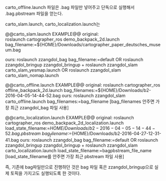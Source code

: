 carto_offline.launch 파일은 .bag 파일만 넣어주고 단독으로 실행해서 .bag.pbstream 파일을 얻는다.

carto_slam.launch, carto_localization.launch는 


@@carto_slam.launch EXAMPLE@@
original:    
    roslaunch cartographer_ros demo_backpack_2d.launch bag_filename:=${HOME}/Downloads/cartographer_paper_deutsches_museum.bag

ours:
    roslaunch zzangdol_bag bag_filename:=default 
OR  roslaunch zzangdol_bringup zzangdol_bringup
+
    roslaunch zzangdol_slam carto_slam_yesmap.launch 
OR  roslaunch zzangdol_slam carto_slam_nomap.launch 


@@carto_offline.launch EXAMPLE@@
original: 
    roslaunch cartographer_ros offline_backpack_2d.launch bag_filenames:=${HOME}/Downloads/b2-2016-04-05-14-44-52.bag
ours:
    roslaunch zzangdol_slam carto_offline.launch bag_filenames:=bag_filename
    [bag_filenames 안주면 가장 최근 zzangdol_bag 파일 사용]



@@carto_localization.launch EXAMPLE@@
original: 
    roslaunch cartographer_ros demo_backpack_2d_localization.launch \
    load_state_filename:=${HOME}/Downloads/b2-2016-04-05-14-44-52.bag.pbstream \
    bag_filename:=${HOME}/Downloads/b2-2016-04-27-12-31-41.bag
ours:
    roslaunch zzangdol_bag bag_filename:=default
OR  roslaunch zzangdol_bringup zzangdol_bringup
+
    roslaunch zzangdol_slam carto_localization.launch load_state_filename:=bagpbstream_file_name
	[load_state_filename를 안주면 가장 최근 pbstream 파일 사용]



즉, 기존에 bag파일만으로 진행하던 것은 bag 파일 혹은 zzangdol_bringup으로 실제 토픽을 가지고도 실행되도록 한 것이다.
